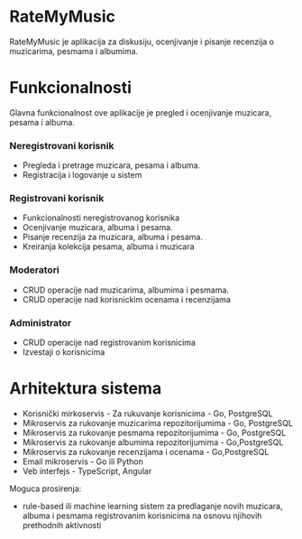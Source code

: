 # RateMyMusic
RateMyMusic je aplikacija za diskusiju, ocenjivanje i pisanje recenzija o muzicarima, pesmama i albumima.

# Funkcionalnosti

Glavna funkcionalnost ove aplikacije je pregled i ocenjivanje muzicara, pesama i albuma.

### Neregistrovani korisnik
- Pregleda i pretrage muzicara, pesama i albuma.
- Registracija i logovanje u sistem

### Registrovani korisnik
- Funkcionalnosti neregistrovanog korisnika
- Ocenjivanje muzicara, albuma i pesama.
- Pisanje recenzija za muzicara, albuma i pesama.
- Kreiranja kolekcija pesama, albuma i muzicara

### Moderatori
- CRUD operacije nad muzicarima, albumima i pesmama.
- CRUD operacije nad korisnickim ocenama i recenzijama

### Administrator
- CRUD operacije nad registrovanim korisnicima
- Izvestaji o korisnicima

# Arhitektura sistema
* Korisnički mirkoservis - Za rukuvanje korisnicima - Go, PostgreSQL 
* Mikroservis za rukovanje muzicarima repozitorijumima - Go, PostgreSQL 
* Mikroservis za rukovanje pesmama repozitorijumima - Go, PostgreSQL 
* Mikroservis za rukovanje albumima repozitorijumima - Go,PostgreSQL 
* Mikroservis za rukovanje recenzijama i ocenama - Go,PostgreSQL 
* Email mikroservis - Go ili Python
* Veb interfejs - TypeScript, Angular

Moguca prosirenja:
- rule-based ili machine learning sistem za predlaganje novih muzicara, albuma i pesmama registrovanim korisnicima na osnovu njihovih prethodnih aktivnosti
